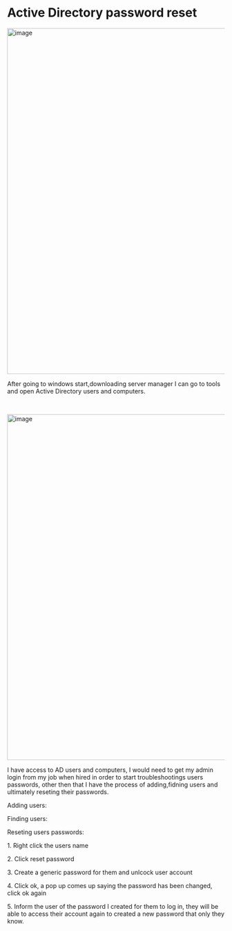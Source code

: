 # Active Directory password reset
<p align="center">


<p>
<img width="1280" height="800" alt="image" src="https://github.com/user-attachments/assets/8a140555-e3d6-43db-8181-bece4a2b9496" />
</p>
<p>
After going to windows start,downloading server manager I can go to tools and open Active Directory users and computers. 
</p>
<br />

<p>
<img width="1280" height="800" alt="image" src="https://github.com/user-attachments/assets/90c1bd97-b306-4499-97c4-fc33e8b078a2" />

</p>
<p>
I have access to AD users and computers, I would need to get my admin login from my job when hired in order to start troubleshootings users passwords, other then that I have the process of adding,fidning users and ultimately reseting their passwords. 
<p> 
Adding users:
<p> 
Finding users: 
</p><p> </p>
Reseting users passwords:    <p> </p>                                                                                 1. Right click the users name   <p> </p>                                                                              
2. Click reset password <p> </p>
3. Create a generic password for them and unlcock user account <p/> </p> 
4. Click ok, a pop up comes up saying the password has been changed, click ok again <p/> <p/> 
5. Inform the user of the password I created for them to log in, they will be able to access their account again to created a new password that only they know. 
